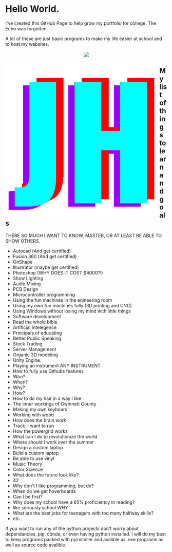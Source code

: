 # Hello World.

I've created this GitHub Page to help grow my portfolio for college. The Echo was forgotten.

A lot of these are just basic programs to make my life easier at school and to host my websites.

<p align="center">
  <a href="https://github.com/anuraghazra/convoychat">
  <img align="center" src="https://github-readme-stats.vercel.app/api/top-langs/?username=jamesaharris&theme=dark&count_private=true?exclude_repo=amesjarris.com&layout=compact" />
</a>
</p>
<p align="center">
  <img src="https://github.com/james-not-jim/james-not-jim/blob/main/image.png?raw=true" style="float:left">
</p>

## My list of things to learn and goals
THERE SO MUCH I WANT TO KNOW, MASTER, OR AT LEAST BE ABLE TO SHOW OTHERS.

- Autocad (And get certified)
- Fusion 360 (And get certified)
- OnShape
- Illustrator (maybe get certified)
- Photoshop (WHY DOES IT COST $4000?!)
- Show Lighting
- Audio Mixing
- PCB Design
- Microcontroller programming
- Using the fun machines in the enineering room
- Using my own fun machines fully (3D printing and CNC)
- Using Windows without losing my mind with little things
- Software development
- Read the whole bible
- Artificial Intelegence
- Principals of educating
- Better Public Speaking 
- Stock Trading
- Server Management
- Organic 3D modeling
- Unity Engine.
- Playing an instrument ANY INSTRUMENT
- How to fully use Githubs features
- Who?
- When?
- Why?
- How?
- How to do my hair in a way I like
- The inner workings of Gwinnett County
- Making my own keyboard
- Working with wood
- How does the brain work
- Track. I want to run
- How the powergrid works
- What can I do to revolutionize the world
- Where should I work over the summer
- Design a custom laptop
- Build a custom laptop
- Be able to use vinyl
- Music Theory
- Color Science
- What does the future look like?
- 42
- Why don't I like programming, but do?
- When do we get hoverboards
- Can I be first?
- Why does my school have a 65% proficientcy in reading?
- like seriously school WHY
- What are the best jobs for teenagers with too many halfway skills?
- etc...

If you want to run any of the python projects don't worry about dependancies, pip, conda, or even having python installed. I will do my best to keep programs packed with pyinstaller and avalible as .exe programs as well as source code avalible.


